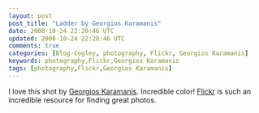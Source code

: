 ```yaml
---           
layout: post
post_title: "Ladder by Georgios Karamanis"
date: 2008-10-24 22:20:46 UTC
updated: 2008-10-24 22:20:46 UTC
comments: true
categories: [Blog-Cogley, photography, Flickr, Georgios Karamanis]
keywords: photography,Flickr,Georgios Karamanis
tags: [photography,Flickr,Georgios Karamanis]
---
```

 

[](http://www.flickr.com/photos/karamanis/1106389375/ "photo sharing")I love this shot by [Georgios Karamanis](http://www.flickr.com/photos/karamanis/). Incredible color! [Flickr](http://rick.cogley.info/topics_files/Flickr.php) is such an incredible resource for finding great photos. 













